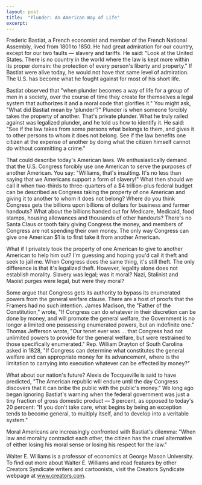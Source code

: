 ```yaml
---
layout: post
title:  "Plunder: An American Way of Life"
excerpt:
---
```




Frederic Bastiat, a French economist and member of the French National Assembly, lived from 1801 to 1850. He had great admiration for our country, except for our two faults — slavery and tariffs. He said: "Look at the United States. There is no country in the world where the law is kept more within its proper domain: the protection of every person's liberty and property." If Bastiat were alive today, he would not have that same level of admiration. The U.S. has become what he fought against for most of his short life.

Bastiat observed that "when plunder becomes a way of life for a group of men in a society, over the course of time they create for themselves a legal system that authorizes it and a moral code that glorifies it." You might ask, "What did Bastiat mean by 'plunder'?" Plunder is when someone forcibly takes the property of another. That's private plunder. What he truly railed against was legalized plunder, and he told us how to identify it. He said: "See if the law takes from some persons what belongs to them, and gives it to other persons to whom it does not belong. See if the law benefits one citizen at the expense of another by doing what the citizen himself cannot do without committing a crime."

That could describe today's American laws. We enthusiastically demand that the U.S. Congress forcibly use one American to serve the purposes of another American. You say: "Williams, that's insulting. It's no less than saying that we Americans support a form of slavery!" What then should we call it when two-thirds to three-quarters of a $4 trillion-plus federal budget can be described as Congress taking the property of one American and giving it to another to whom it does not belong? Where do you think Congress gets the billions upon billions of dollars for business and farmer handouts? What about the billions handed out for Medicare, Medicaid, food stamps, housing allowances and thousands of other handouts? There's no Santa Claus or tooth fairy giving Congress the money, and members of Congress are not spending their own money. The only way Congress can give one American $1 is to first take it from another American.

What if I privately took the property of one American to give to another American to help him out? I'm guessing and hoping you'd call it theft and seek to jail me. When Congress does the same thing, it's still theft. The only difference is that it's legalized theft. However, legality alone does not establish morality. Slavery was legal; was it moral? Nazi, Stalinist and Maoist purges were legal, but were they moral?

Some argue that Congress gets its authority to bypass its enumerated powers from the general welfare clause. There are a host of proofs that the Framers had no such intention. James Madison, the "Father of the Constitution," wrote, "If Congress can do whatever in their discretion can be done by money, and will promote the general welfare, the Government is no longer a limited one possessing enumerated powers, but an indefinite one." Thomas Jefferson wrote, "Our tenet ever was ... that Congress had not unlimited powers to provide for the general welfare, but were restrained to those specifically enumerated." Rep. William Drayton of South Carolina asked in 1828, "If Congress can determine what constitutes the general welfare and can appropriate money for its advancement, where is the limitation to carrying into execution whatever can be effected by money?"



What about our nation's future? Alexis de Tocqueville is said to have predicted, "The American republic will endure until the day Congress discovers that it can bribe the public with the public's money." We long ago began ignoring Bastiat's warning when the federal government was just a tiny fraction of gross domestic product — 3 percent, as opposed to today's 20 percent: "If you don't take care, what begins by being an exception tends to become general, to multiply itself, and to develop into a veritable system."

Moral Americans are increasingly confronted with Bastiat's dilemma: "When law and morality contradict each other, the citizen has the cruel alternative of either losing his moral sense or losing his respect for the law."

Walter E. Williams is a professor of economics at George Mason University. To find out more about Walter E. Williams and read features by other Creators Syndicate writers and cartoonists, visit the Creators Syndicate webpage at www.creators.com.
